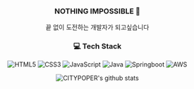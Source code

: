 <div align=center>

### NOTHING IMPOSSIBLE 🌟

끝 없이 도전하는 개발자가 되고싶습니다

### :computer: Tech Stack
![HTML5](https://img.shields.io/badge/html5-%23E34F26.svg?style=flat-square&logo=html5&logoColor=white)
![CSS3](https://img.shields.io/badge/css3-%231572B6.svg?style=flat-square&logo=css3&logoColor=white)
![JavaScript](https://img.shields.io/badge/javascript-F7DF1E.svg?style=flat-square&logo=javascript&logoColor=black)
![Java](https://img.shields.io/badge/java-%23ED8B00.svg?style=flat-square&logo=java&logoColor=white)
![Springboot](https://img.shields.io/badge/springboot-6DB33F.svg?style=flat-square&logo=springboot&logoColor=white)
![AWS](https://img.shields.io/badge/AmazonAWS-232F3E.svg?style=flat-square&logo=AmazonAWS&logoColor=white)

![CITYPOPER's github stats](https://github-readme-stats.vercel.app/api?username=CITYPOPER&show_icons=true)


<!--
**CITYPOPER/CITYPOPER** is a ✨ _special_ ✨ repository because its `README.md` (this file) appears on your GitHub profile.

Here are some ideas to get you started:

- 🔭 I’m currently working on ...
- 🌱 I’m currently learning ...
- 👯 I’m looking to collaborate on ...
- 🤔 I’m looking for help with ...
- 💬 Ask me about ...
- 📫 How to reach me: ...
- 😄 Pronouns: ...
- ⚡ Fun fact: ...
-->
